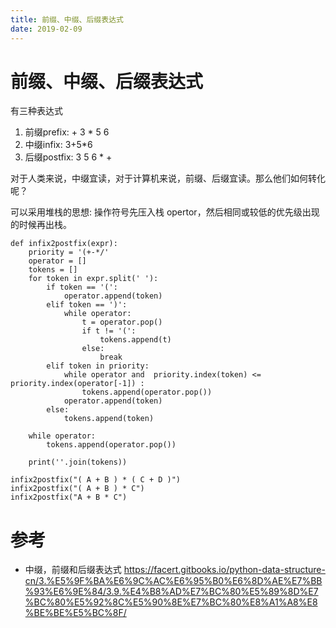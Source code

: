 ```yaml
---
title: 前缀、中缀、后缀表达式
date: 2019-02-09
---
```

# 前缀、中缀、后缀表达式
有三种表达式
1. 前缀prefix: + 3 * 5 6
2. 中缀infix: 3+5*6
3. 后缀postfix: 3 5 6 * +

对于人类来说，中缀宜读，对于计算机来说，前缀、后缀宜读。那么他们如何转化呢？

可以采用堆栈的思想: 操作符号先压入栈 opertor，然后相同或较低的优先级出现的时候再出栈。

    def infix2postfix(expr):
        priority = '(+-*/'
        operator = []
        tokens = []
        for token in expr.split(' '):
            if token == '(':
                operator.append(token)
            elif token == ')':
                while operator:
                    t = operator.pop()
                    if t != '(':
                        tokens.append(t)
                    else:
                        break
            elif token in priority:
                while operator and  priority.index(token) <= priority.index(operator[-1]) :
                    tokens.append(operator.pop())
                operator.append(token)
            else:
                tokens.append(token)

        while operator:
            tokens.append(operator.pop())

        print(''.join(tokens))
    
    infix2postfix("( A + B ) * ( C + D )")
    infix2postfix("( A + B ) * C")
    infix2postfix("A + B * C")


# 参考
- 中缀，前缀和后缀表达式 
https://facert.gitbooks.io/python-data-structure-cn/3.%E5%9F%BA%E6%9C%AC%E6%95%B0%E6%8D%AE%E7%BB%93%E6%9E%84/3.9.%E4%B8%AD%E7%BC%80%E5%89%8D%E7%BC%80%E5%92%8C%E5%90%8E%E7%BC%80%E8%A1%A8%E8%BE%BE%E5%BC%8F/